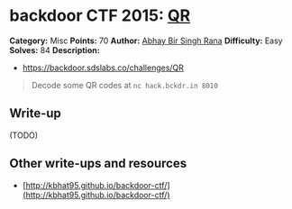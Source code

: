 # backdoor CTF 2015: [QR](https://backdoor.sdslabs.co/challenges/QR)

**Category:** Misc
**Points:** 70
**Author:** [Abhay Bir Singh Rana](https://backdoor.sdslabs.co/users/nemo)
**Difficulty:** Easy
**Solves:** 84
**Description:** 

* <https://backdoor.sdslabs.co/challenges/QR>

> Decode some QR codes at `nc hack.bckdr.in 8010`

## Write-up

(TODO)

## Other write-ups and resources

* [http://kbhat95.github.io/backdoor-ctf/](http://kbhat95.github.io/backdoor-ctf/)
